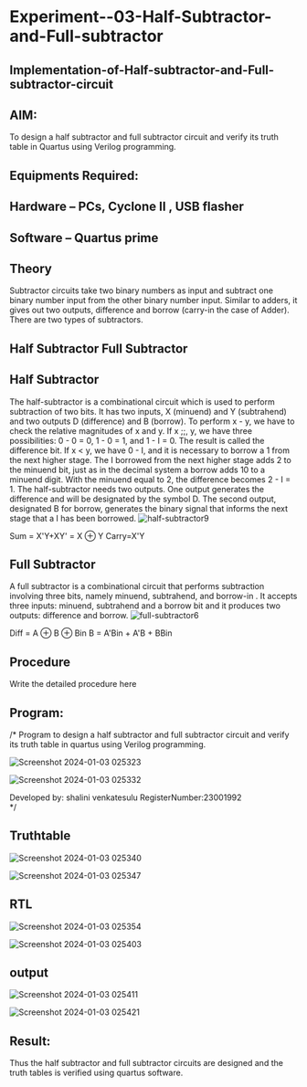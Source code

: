 # Experiment--03-Half-Subtractor-and-Full-subtractor
## Implementation-of-Half-subtractor-and-Full-subtractor-circuit
## AIM:
To design a half subtractor and full subtractor circuit and verify its truth table in Quartus using Verilog programming.

## Equipments Required:
## Hardware – PCs, Cyclone II , USB flasher
## Software – Quartus prime
## Theory
Subtractor circuits take two binary numbers as input and subtract one binary number input from the other binary number input. Similar to adders, it gives out two outputs, difference and borrow (carry-in the case of Adder). There are two types of subtractors.

## Half Subtractor Full Subtractor
## Half Subtractor
The half-subtractor is a combinational circuit which is used to perform subtraction of two bits. It has two inputs, X (minuend) and Y (subtrahend) and two outputs D (difference) and B (borrow). To perform x - y, we have to check the relative magnitudes of x and y. If x ;;, y, we have three possibilities: 0 - 0 = 0, 1 - 0 = 1, and 1 - I = 0. The result is called the difference bit. If x < y, we have 0 - I, and it is necessary to borrow a 1 from the next higher stage. The I borrowed from the next higher stage adds 2 to the minuend bit, just as in the decimal system a borrow adds 10 to a minuend digit. With the minuend equal to 2, the difference becomes 2 - I = 1. The half-subtractor needs two outputs. One output generates the difference and will be designated by the symbol D. The second output, designated B for borrow, generates the binary signal that informs the next stage that a I has been borrowed.
![half-subtractor9](https://user-images.githubusercontent.com/36288975/166112538-58c3bc7c-ee5d-4e6a-ac8d-8e8328efe27a.png)


Sum = X'Y+XY' = X ⊕ Y
Carry=X'Y

## Full Subtractor
A full subtractor is a combinational circuit that performs subtraction involving three bits, namely minuend, subtrahend, and borrow-in . It accepts three inputs: minuend, subtrahend and a borrow bit and it produces two outputs: difference and borrow. 
![full-subtractor6](https://user-images.githubusercontent.com/36288975/166112541-24c68359-3de8-4674-ae22-8272ffc385ed.png)


Diff = A ⊕ B ⊕ Bin B = A'Bin + A'B + BBin

## Procedure



Write the detailed procedure here 


## Program:
/*
Program to design a half subtractor and full subtractor circuit and verify its truth table in quartus using Verilog programming.

![Screenshot 2024-01-03 025323](https://github.com/shalini170/Experiment--03-Half-Subtractor-and-Full-subtractor/assets/151901983/1007301e-194d-4df4-9274-d789db2f0847)


![Screenshot 2024-01-03 025332](https://github.com/shalini170/Experiment--03-Half-Subtractor-and-Full-subtractor/assets/151901983/083d61b7-860c-4a06-8e41-18b8df38acbd)



Developed by: shalini venkatesulu
RegisterNumber:23001992  
*/


## Truthtable

![Screenshot 2024-01-03 025340](https://github.com/shalini170/Experiment--03-Half-Subtractor-and-Full-subtractor/assets/151901983/5edac855-25c1-43d8-b044-ac37399437c5)



![Screenshot 2024-01-03 025347](https://github.com/shalini170/Experiment--03-Half-Subtractor-and-Full-subtractor/assets/151901983/70b5c564-bb9d-42f3-88ce-5dd3b68a0f62)






##  RTL 


![Screenshot 2024-01-03 025354](https://github.com/shalini170/Experiment--03-Half-Subtractor-and-Full-subtractor/assets/151901983/0d21edda-14e3-46db-8e03-f32fc9789770)


![Screenshot 2024-01-03 025403](https://github.com/shalini170/Experiment--03-Half-Subtractor-and-Full-subtractor/assets/151901983/45a737c6-0dff-4fe5-be56-a59e801dfccd)




## output

![Screenshot 2024-01-03 025411](https://github.com/shalini170/Experiment--03-Half-Subtractor-and-Full-subtractor/assets/151901983/2f6d8207-076b-4c4d-91d7-0e7de2a58a1e)


![Screenshot 2024-01-03 025421](https://github.com/shalini170/Experiment--03-Half-Subtractor-and-Full-subtractor/assets/151901983/149c527d-4090-4279-b79e-6f75a8aa8fba)




## Result:
Thus the half subtractor and full subtractor circuits are designed and the truth tables is verified using quartus software.
